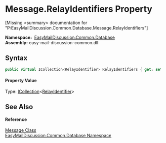 Message.RelayIdentifiers Property
=================================

[Missing &lt;summary> documentation for "P:EasyMailDiscussion.Common.Database.Message.RelayIdentifiers"]


  **Namespace:**  [EasyMailDiscussion.Common.Database][1]  
  **Assembly:** easy-mail-discussion-common.dll

Syntax
------

```csharp
public virtual ICollection<RelayIdentifier> RelayIdentifiers { get; set; }
```

#### Property Value
Type: [ICollection][2]&lt;[RelayIdentifier][3]>

See Also
--------

#### Reference
[Message Class][4]  
[EasyMailDiscussion.Common.Database Namespace][1]  

[1]: ../README.md
[2]: https://docs.microsoft.com/dotnet/api/system.collections.generic.icollection-1
[3]: ../RelayIdentifier/README.md
[4]: README.md
